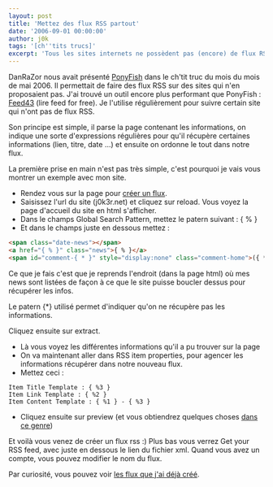 ```yaml
---
layout: post
title: 'Mettez des flux RSS partout'
date: '2006-09-01 00:00:00'
author: j0k
tags: '[ch''tits trucs]'
excerpt: 'Tous les sites internets ne possèdent pas (encore) de flux RSS. Voilà un outil qui vous permet de mettre du RSS vraiment partout !'
---
```


DanRaZor nous avait présenté [PonyFish](http://www.j0k3r.net/chtit-truc-du-fil-rss-la-ou-il-n-y-en-a-pas-...-39.html) dans le ch'tit truc du mois du mois de mai 2006. Il permettait de faire des flux RSS sur des sites qui n'en proposaient pas.    J'ai trouvé un outil encore plus performant que PonyFish : [Feed43](http://feed43.com) (lire feed for free). Je l'utilise régulièrement pour suivre certain site qui n'ont pas de flux RSS.

  Son principe est simple, il parse la page contenant les informations, on indique une sorte d'expressions régulières pour qu'il récupère certaines informations (lien, titre, date ...) et ensuite on ordonne le tout dans notre flux.

  La première prise en main n'est pas très simple, c'est pourquoi je vais vous montrer un exemple avec mon site.

 - Rendez vous sur la page pour [créer un flux](http://feed43.com/feed.html?action=new).
 - Saisissez l'url du site (j0k3r.net) et cliquez sur reload. Vous voyez la page d'accueil du site en html s'afficher.
 - Dans le champs Global Search Pattern, mettez le patern suivant : { % }
 - Et dans le champs juste en dessous mettez :

```html
<span class="date-news"></span>
<a href="{ % }" class="news">{ % }</a>
<span id="comment-{ * }" style="display:none" class="comment-home">({ * })</span>
```

Ce que je fais c'est que je reprends l'endroit (dans la page html) où mes news sont listées de façon à ce que le site puisse boucler dessus pour récupérer les infos.

 Le patern {*} utilisé permet d'indiquer qu'on ne récupère pas les informations.

 Cliquez ensuite sur extract.

 - Là vous voyez les différentes informations qu'il a pu trouver sur la page
 - On va maintenant aller dans RSS item properties, pour agencer les informations récupérer dans notre nouveau flux.
 - Mettez ceci :

```
Item Title Template : { %3 }
Item Link Template : { %2 }
Item Content Template : { %1 } - { %3 }
```

 - Cliquez ensuite sur preview (et vous obtiendrez quelques choses [dans ce genre](http://feed43.com/0880371125518706.xml))

  Et voilà vous venez de créer un flux rss :)
 Plus bas vous verrez Get your RSS feed, avec juste en dessous le lien du fichier xml. Quand vous avez un compte, vous pouvez modifier le nom du flux.

  Par curiosité, vous pouvez voir [les flux que j'ai déjà créé](http://feed43.com/users/j0k3r).

